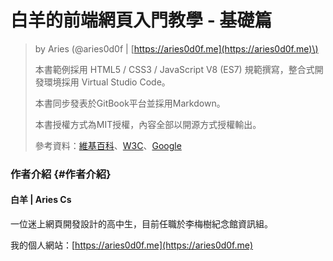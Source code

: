 # 白羊的前端網頁入門教學 - 基礎篇

> by Aries \(@aries0d0f \| [https://aries0d0f.me](https://aries0d0f.me)\)
>
> 本書範例採用 HTML5 / CSS3 / JavaScript V8 \(ES7\) 規範撰寫，整合式開發環境採用 Virtual Studio Code。
>
> 本書同步發表於GitBook平台並採用Markdown。
>
> 本書授權方式為MIT授權，內容全部以開源方式授權輸出。
>
> 參考資料：[維基百科](https://wikipedia.org/)、[W3C](https://www.w3.org/)、[Google](https://google.com)

### 作者介紹 {#作者介紹}

#### 白羊 \| Aries Cs

一位迷上網頁開發設計的高中生，目前任職於李梅樹紀念館資訊組。

我的個人網站：[https://aries0d0f.me](https://aries0d0f.me)


